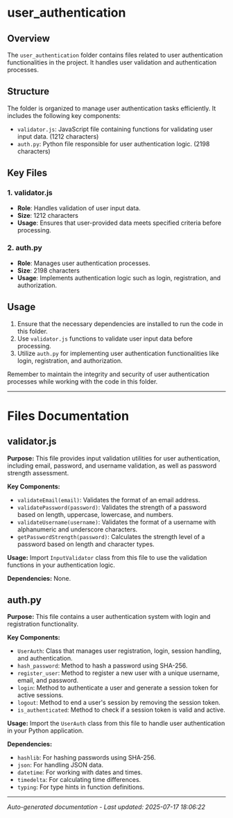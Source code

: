 # user_authentication

## Overview
The `user_authentication` folder contains files related to user authentication functionalities in the project. It handles user validation and authentication processes.

## Structure
The folder is organized to manage user authentication tasks efficiently. It includes the following key components:
- `validator.js`: JavaScript file containing functions for validating user input data. (1212 characters)
- `auth.py`: Python file responsible for user authentication logic. (2198 characters)

## Key Files
### 1. validator.js
- **Role**: Handles validation of user input data.
- **Size**: 1212 characters
- **Usage**: Ensures that user-provided data meets specified criteria before processing.

### 2. auth.py
- **Role**: Manages user authentication processes.
- **Size**: 2198 characters
- **Usage**: Implements authentication logic such as login, registration, and authorization.

## Usage
1. Ensure that the necessary dependencies are installed to run the code in this folder.
2. Use `validator.js` functions to validate user input data before processing.
3. Utilize `auth.py` for implementing user authentication functionalities like login, registration, and authorization.

Remember to maintain the integrity and security of user authentication processes while working with the code in this folder.

---

# Files Documentation

## validator.js

**Purpose:** This file provides input validation utilities for user authentication, including email, password, and username validation, as well as password strength assessment.

**Key Components:**
- `validateEmail(email)`: Validates the format of an email address.
- `validatePassword(password)`: Validates the strength of a password based on length, uppercase, lowercase, and numbers.
- `validateUsername(username)`: Validates the format of a username with alphanumeric and underscore characters.
- `getPasswordStrength(password)`: Calculates the strength level of a password based on length and character types.

**Usage:** Import `InputValidator` class from this file to use the validation functions in your authentication logic.

**Dependencies:** None.

## auth.py

**Purpose:** This file contains a user authentication system with login and registration functionality.

**Key Components:**
- `UserAuth`: Class that manages user registration, login, session handling, and authentication.
- `hash_password`: Method to hash a password using SHA-256.
- `register_user`: Method to register a new user with a unique username, email, and password.
- `login`: Method to authenticate a user and generate a session token for active sessions.
- `logout`: Method to end a user's session by removing the session token.
- `is_authenticated`: Method to check if a session token is valid and active.

**Usage:** Import the `UserAuth` class from this file to handle user authentication in your Python application.

**Dependencies:**
- `hashlib`: For hashing passwords using SHA-256.
- `json`: For handling JSON data.
- `datetime`: For working with dates and times.
- `timedelta`: For calculating time differences.
- `typing`: For type hints in function definitions.

---
*Auto-generated documentation - Last updated: 2025-07-17 18:06:22*
